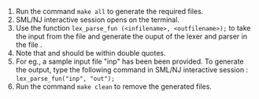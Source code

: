 1. Run the command `make all` to generate the required files.
2. SML/NJ interactive session opens on the terminal.
3. Use the function `lex_parse_fun (<infilename>, <outfilename>);` to take the input from the file <infilename> and generate the ouput of the lexer and parser in the file <outfilename>.
4. Note that <infilename> and <outfilename> should be within double quotes.
5. For eg., a sample input file "inp" has been been provided. To generate the output, type the following command in SML/NJ interactive session :
	`lex_parse_fun("inp", "out");`
6. Run the command `make clean` to remove the generated files.
